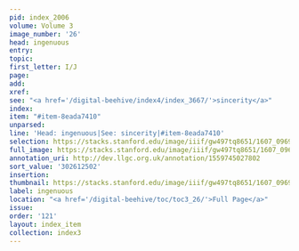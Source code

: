 ```yaml
---
pid: index_2006
volume: Volume 3
image_number: '26'
head: ingenuous
entry:
topic:
first_letter: I/J
page:
add:
xref:
see: "<a href='/digital-beehive/index4/index_3667/'>sincerity</a>"
index:
item: "#item-8eada7410"
unparsed:
line: 'Head: ingenuous|See: sincerity|#item-8eada7410'
selection: https://stacks.stanford.edu/image/iiif/gw497tq8651/1607_0969/426,2502,657,157/full/0/default.jpg
full_image: https://stacks.stanford.edu/image/iiif/gw497tq8651/1607_0969/full/full/0/default.jpg
annotation_uri: http://dev.llgc.org.uk/annotation/1559745027802
sort_value: '302612502'
insertion:
thumbnail: https://stacks.stanford.edu/image/iiif/gw497tq8651/1607_0969/426,2502,657,157/150,/0/default.jpg
label: ingenuous
location: "<a href='/digital-beehive/toc/toc3_26/'>Full Page</a>"
issue:
order: '121'
layout: index_item
collection: index3
---
```

